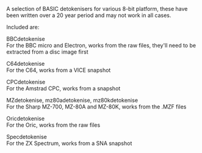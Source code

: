 A selection of BASIC detokenisers for various 8-bit platform, these have been written over a 20 year period and may not work in all cases.

Included are:

BBCdetokenise<br>
For the BBC micro and Electron, works from the raw files, they'll need to be extracted from a disc image first

C64detokenise<br>
For the C64, works from a VICE snapshot

CPCdetokenise<br>
For the Amstrad CPC, works from a snapshot

MZdetokenise, mz80adetokenise, mz80kdetokenise<br>
For the Sharp MZ-700, MZ-80A and MZ-80K, works from the .MZF files

Oricdetokenise<br>
For the Oric, works from the raw files

Specdetokenise<br>
For the ZX Spectrum, works from a SNA snapshot
